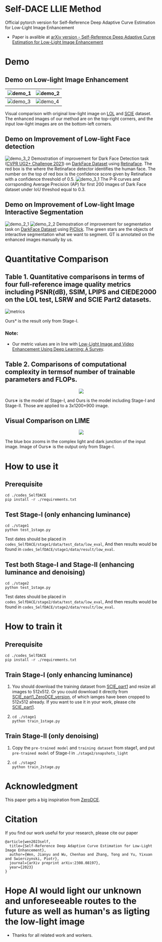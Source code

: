 # Self-DACE LLIE Method
Official pytorch version for Self-Reference Deep Adaptive Curve Estimation for Low-Light Image Enhancement

- Paper is avalible at [arXiv version - Self-Reference Deep Adaptive Curve Estimation for Low-Light Image Enhancement](https://arxiv.org/pdf/2308.08197.pdf)

# Demo
## Demo on Low-light Image Enhancement
![demo_1](demo4git/demo1.png) | ![demo_2](demo4git/demo2.png) 
---|---
![demo_3](demo4git/demo3.png) | ![demo_4](demo4git/demo4.png) 

Visual comparison with original low-light image
on [LOL](https://daooshee.github.io/BMVC2018website/) and [SCIE](https://github.com/csjcai/SICE) dataset. The enhanced images of our
method are on the top-right corners, and the input low-light
images are on the bottom-left corners.

## Demo on Improvement of Low-light Face detection
![demo_3_2](visualization/darkface.png)
Demostration of improvement for Dark Face Detection task ([CVPR UG2+ Challenge 2021](http://cvpr2022.ug2challenge.org/program21/track1.html)) on [DarkFace Dataset](https://www.kaggle.com/datasets/soumikrakshit/dark-face-dataset) using [Retinaface](https://github.com/serengil/retinaface).
The red box is the where the Retinaface detector identifies the human face. The number on the top of red box is the confidence score given by Retinaface with a confidence threshold of 0.5.
![demo_3_1](visualization/PRC.png)
The P-R curves and corrsponding Average Precision (AP) for first 200 images of Dark Face dataset under IoU threshod equal to 0.3.

## Demo on Improvement of Low-light Image Interactive Segmentation
![demo_2_1](visualization/vis1.jpg)
![demo_2_2](visualization/vis2.jpg)
Demostration of improvement for segmentation task on [DarkFace Dataset](https://www.kaggle.com/datasets/soumikrakshit/dark-face-dataset) using [PiClick](https://github.com/cilinyan/PiClick).
The green stars are the objects of interactive segmentation what we want to segment.
GT is annotated on the enhanced images manually by us.


# Quantitative Comparison
## Table 1. Quantitative comparisons in terms of four full-reference image quality metrics including PSNR(dB), SSIM, LPIPS and CIEDE2000 on the LOL test, LSRW and SCIE Part2 datasets.
![metrics](demo4git/com1.png) 

Ours* is the result only from Stage-I.

### Note:
- Our metric values are in line with [Low-Light Image and Video Enhancement Using Deep Learning: A Survey](https://github.com/Li-Chongyi/Lighting-the-Darkness-in-the-Deep-Learning-Era-Open).

## Table 2. Comparisons of computational complexity in termsof number of trainable parameters and FLOPs.

<div align=center>
<img src="demo4git/com2.png">
</div>

Ours∗ is the model of Stage-I, and Ours is the model including Stage-I and Stage-II. Those are applied to a 3x1200×900 image.

## Visual Comparison on LIME
<div align=center>
<img src="demo4git/visual.png">
</div>

The blue box zooms in the complex light and dark junction of the input image.
Image of Ours∗ is the output only from Stage-I.

# How to use it
## Prerequisite
```
cd ./codes_SelfDACE
pip install -r ./requirements.txt
```

## Test Stage-I (only enhancing luminance)
```
cd ./stage1
python test_1stage.py
```
Test dates should be placed in `codes_SelfDACE/stage1/data/test_data/low_eval`,
And then results would be found in `codes_SelfDACE/stage1/data/result/low_eval`.

## Test both Stage-I and Stage-II (enhancing luminance and denoising)
```
cd ./stage2
python test_1stage.py
```
Test dates should be placed in `codes_SelfDACE/stage2/data/test_data/low_eval`,
And then results would be found in `codes_SelfDACE/stage2/data/result/low_eval`.

# How to train it
## Prerequisite
```
cd ./codes_SelfDACE
pip install -r ./requirements.txt
```

## Train Stage-I (only enhancing luminance)
1.
      You should download the training dataset from [SCIE_part1](https://github.com/csjcai/SICE) and resize all images to 512x512.
      Or you could download it directly from [SCIE_part1_ZeroDCE_version](https://github.com/Developer-Zer0/ZeroDCE), of which iamges have been cropped to 512x512 already. If you want to use it in your work, please cite [SCIE_part1](https://github.com/csjcai/SICE).

2.
      ```
      cd ./stage1
      python train_1stage.py
      ```

## Train Stage-II (only denoising)

1.
      Copy the `pre-trained model` and `training dataset` from stage1, and put `pre-trained model` of Stage-I in `./stage2/snapshots_light`

2.
      ```
      cd ./stage2
      python train_2stage.py
      ```
# Acknowledgment
This paper gets a big inspiration from [ZeroDCE](https://github.com/Li-Chongyi/Zero-DCE).

# Citation
If you find our work useful for your research, please cite our paper
```
@article{wen2023self,
  title={Self-Reference Deep Adaptive Curve Estimation for Low-Light Image Enhancement},
  author={Wen, Jianyu and Wu, Chenhao and Zhang, Tong and Yu, Yixuan and Swierczynski, Piotr},
  journal={arXiv preprint arXiv:2308.08197},
  year={2023}
}
```
# Hope AI would light our unknown and unforeseeable routes to the future as well as human's as ligting the low-light image
- Thanks for all related work and workers.
